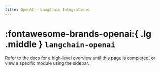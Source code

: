 ```yaml
---
title: OpenAI - LangChain Integrations
---
```


# :fontawesome-brands-openai:{ .lg .middle } `langchain-openai`

Refer to [the docs](https://docs.langchain.com/oss/python/integrations/providers/openai) for a high-level overview until this page is completed, or view a specific module using the sidebar.
